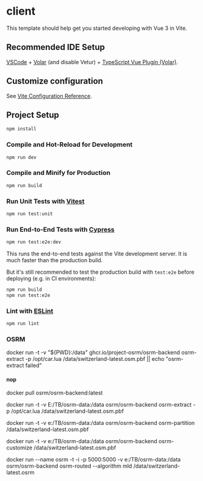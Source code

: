 # client

This template should help get you started developing with Vue 3 in Vite.

## Recommended IDE Setup

[VSCode](https://code.visualstudio.com/) + [Volar](https://marketplace.visualstudio.com/items?itemName=Vue.volar) (and disable Vetur) + [TypeScript Vue Plugin (Volar)](https://marketplace.visualstudio.com/items?itemName=Vue.vscode-typescript-vue-plugin).

## Customize configuration

See [Vite Configuration Reference](https://vitejs.dev/config/).

## Project Setup

```sh
npm install
```

### Compile and Hot-Reload for Development

```sh
npm run dev
```

### Compile and Minify for Production

```sh
npm run build
```

### Run Unit Tests with [Vitest](https://vitest.dev/)

```sh
npm run test:unit
```

### Run End-to-End Tests with [Cypress](https://www.cypress.io/)

```sh
npm run test:e2e:dev
```

This runs the end-to-end tests against the Vite development server.
It is much faster than the production build.

But it's still recommended to test the production build with `test:e2e` before deploying (e.g. in CI environments):

```sh
npm run build
npm run test:e2e
```

### Lint with [ESLint](https://eslint.org/)

```sh
npm run lint
```

### OSRM
docker run -t -v "${PWD}:/data" ghcr.io/project-osrm/osrm-backend osrm-extract -p /opt/car.lua /data/switzerland-latest.osm.pbf || echo "osrm-extract failed"




#### nop  
docker pull osrm/osrm-backend:latest

docker run -t -v E:/TB/osrm-data:/data osrm/osrm-backend osrm-extract -p /opt/car.lua /data/switzerland-latest.osm.pbf

docker run -t -v e:/TB/osrm-data:/data osrm/osrm-backend osrm-partition /data/switzerland-latest.osm.pbf

docker run -t -v e:/TB/osrm-data:/data osrm/osrm-backend osrm-customize /data/switzerland-latest.osm.pbf

docker run --name osrm -t -i -p 5000:5000 -v e:/TB/osrm-data:/data osrm/osrm-backend osrm-routed --algorithm mld /data/switzerland-latest.osrm